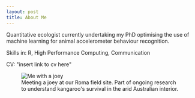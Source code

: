 ```yaml
---
layout: post
title: About Me
---
```


Quantitative ecologist currently undertaking my PhD optimising the use of machine learning for animal accelerometer behaviour recognition.

Skills in: R, High Performance Computing, Communication

CV: "insert link to cv here"

<figure>
  <img alt="Me with a joey" src="assets/images/me_with_joey.jpg" />
  <figcaption>
    Meeting a joey at our Roma field site. Part of ongoing research to understand kangaroo's survival in the arid Australian interior.
  </figcaption>
</figure>